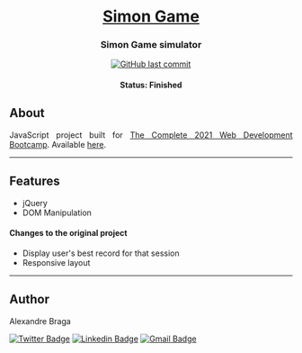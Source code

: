 <h1 align="center">
  <a href="https://alexbraga.github.io/Simon-Game/">Simon Game</a>
</h1>

<h3 align="center">
    Simon Game simulator
</h3>

<p align="center">
  <a href="https://github.com/alexbraga/Simon-Game/commits/master"><img alt="GitHub last commit" src="https://img.shields.io/github/last-commit/alexbraga/Simon-Game"></a>
</p>

<h4 align="center">
	 Status: Finished
</h4>

## About

<p align="justify">JavaScript project built for <a href="https://www.udemy.com/course/the-complete-web-development-bootcamp/">The Complete 2021 Web Development Bootcamp</a>. Available <a href="https://alexbraga.github.io/Simon-Game/">here</a>.</p>

---

## Features

- jQuery
- DOM Manipulation

#### Changes to the original project

- Display user's best record for that session
- Responsive layout

---

## Author

<p>Alexandre Braga</p>

[![Twitter Badge](https://img.shields.io/badge/-@_alex_braga-1ca0f1?style=flat-square&labelColor=1ca0f1&logo=twitter&logoColor=white)](https://twitter.com/_alex_braga)
[![Linkedin Badge](https://img.shields.io/badge/-Alexandre%20Braga-blue?style=flat-square&logo=Linkedin&logoColor=white)](https://www.linkedin.com/in/alexgbraga/)
[![Gmail Badge](https://img.shields.io/badge/-contato@alexbraga.com.br-c14438?style=flat-square&logo=Gmail&logoColor=white)](mailto:contato@alexbraga.com.br)
